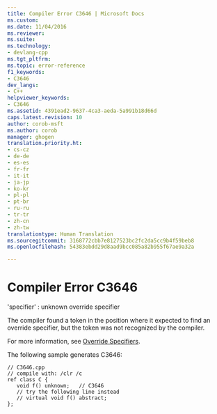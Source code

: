 ```yaml
---
title: Compiler Error C3646 | Microsoft Docs
ms.custom: 
ms.date: 11/04/2016
ms.reviewer: 
ms.suite: 
ms.technology:
- devlang-cpp
ms.tgt_pltfrm: 
ms.topic: error-reference
f1_keywords:
- C3646
dev_langs:
- C++
helpviewer_keywords:
- C3646
ms.assetid: 4391ead2-9637-4ca3-aeda-5a991b18d66d
caps.latest.revision: 10
author: corob-msft
ms.author: corob
manager: ghogen
translation.priority.ht:
- cs-cz
- de-de
- es-es
- fr-fr
- it-it
- ja-jp
- ko-kr
- pl-pl
- pt-br
- ru-ru
- tr-tr
- zh-cn
- zh-tw
translationtype: Human Translation
ms.sourcegitcommit: 3168772cbb7e8127523bc2fc2da5cc9b4f59beb8
ms.openlocfilehash: 54383ebdd29d8aad9bcc085a82b955f67ae9a32a

---
```

# Compiler Error C3646
'specifier' : unknown override specifier  
  
 The compiler found a token in the position where it expected to find an override specifier, but the token was not recognized by the compiler.  
  
 For more information, see [Override Specifiers](../../windows/override-specifiers-cpp-component-extensions.md).  
  
 The following sample generates C3646:  
  
```  
// C3646.cpp  
// compile with: /clr /c  
ref class C {  
   void f() unknown;   // C3646  
   // try the following line instead  
   // virtual void f() abstract;  
};  
```


<!--HONumber=Jan17_HO2-->


